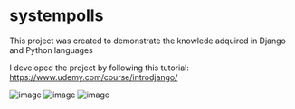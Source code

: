 # systempolls

This project was created to demonstrate the knowlede adquired in Django and Python languages

I developed the project by following this tutorial: https://www.udemy.com/course/introdjango/


![image](https://user-images.githubusercontent.com/82002959/166614962-e50776e5-474c-44eb-aa8b-48519f06d587.png)
![image](https://user-images.githubusercontent.com/82002959/166614984-a07ae0a6-3a43-4c44-9adf-c25b7f3b510b.png)
![image](https://user-images.githubusercontent.com/82002959/166615010-ba0bf637-8759-4b99-a7eb-547debdff7e3.png)
